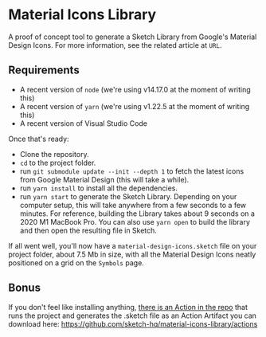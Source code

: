 # Material Icons Library

A proof of concept tool to generate a Sketch Library from Google's Material Design Icons. For more information, see the related article at `URL`.

## Requirements

- A recent version of `node` (we're using v14.17.0 at the moment of writing this)
- A recent version of `yarn` (we're using v1.22.5 at the moment of writing this)
- A recent version of Visual Studio Code

Once that's ready:

- Clone the repository.
- `cd` to the project folder.
- run `git submodule update --init --depth 1` to fetch the latest icons from Google Material Design (this will take a while).
- run `yarn install` to install all the dependencies.
- run `yarn start` to generate the Sketch Library. Depending on your computer setup, this will take anywhere from a few seconds to a few minutes. For reference, building the Library takes about 9 seconds on a 2020 M1 MacBook Pro. You can also use `yarn open` to build the library and then open the resulting file in Sketch.

If all went well, you'll now have a `material-design-icons.sketch` file on your project folder, about 7.5 Mb in size, with all the Material Design Icons neatly positioned on a grid on the `Symbols` page.

## Bonus

If you don't feel like installing anything, [there is an Action in the repo](https://github.com/sketch-hq/material-icons-library/blob/main/.github/workflows/main.yml) that runs the project and generates the .sketch file as an Action Artifact you can download here: <https://github.com/sketch-hq/material-icons-library/actions>
